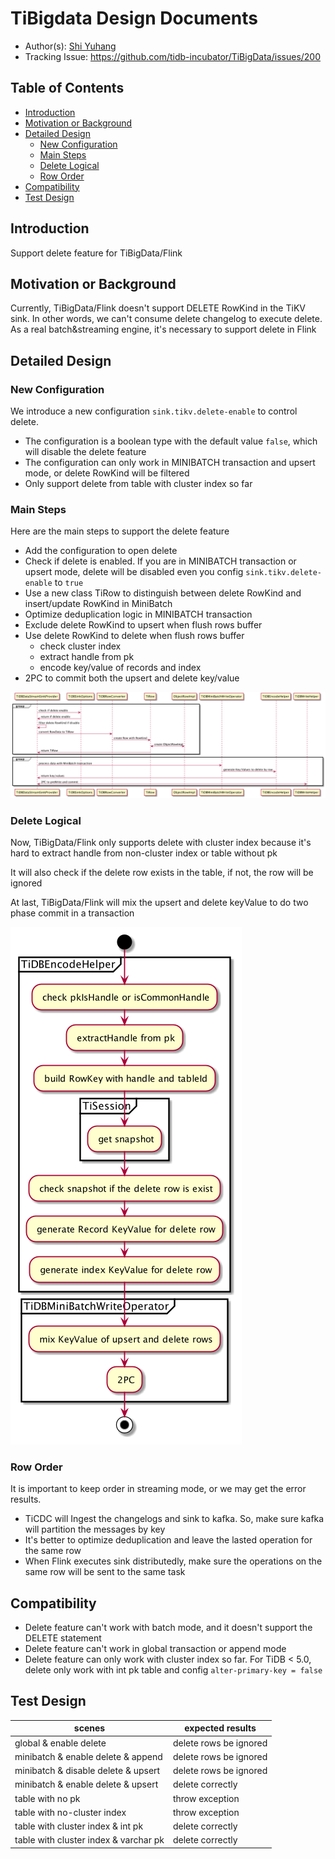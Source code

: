 # TiBigdata Design Documents

- Author(s): [Shi Yuhang](http://github.com/shiyuhang0)
- Tracking Issue: https://github.com/tidb-incubator/TiBigData/issues/200

## Table of Contents

* [Introduction](#introduction)
* [Motivation or Background](#motivation-or-background)
* [Detailed Design](#detailed-design)
  * [New Configuration](#new-configuration)
  * [Main Steps](#mian-steps)
  * [Delete Logical](#delete-logical)
  * [Row Order](#row-order)
* [Compatibility](#compatibility)
* [Test Design](#test-design)

## Introduction

Support delete feature for TiBigData/Flink

## Motivation or Background

Currently, TiBigData/Flink doesn't support DELETE RowKind in the TiKV sink. In other words, we can't consume delete changelog to execute delete.
As a real batch&streaming engine, it's necessary to support delete in Flink

## Detailed Design

### New Configuration
We introduce a new configuration `sink.tikv.delete-enable` to control delete.
- The configuration is a boolean type with the default value `false`, which will disable the delete feature
- The configuration can only work in MINIBATCH transaction and upsert mode, or delete RowKind will be filtered
- Only support delete from table with cluster index so far

### Main Steps
Here are the main steps to support the delete feature
- Add the configuration to open delete
- Check if delete is enabled. If you are in MINIBATCH transaction or upsert mode, delete will be disabled even you config `sink.tikv.delete-enable` to `true`
- Use a new class TiRow to distinguish between delete RowKind and insert/update RowKind in MiniBatch
- Optimize deduplication logic in MINIBATCH transaction
- Exclude delete RowKind to upsert when flush rows buffer
- Use delete RowKind to delete when flush rows buffer
  - check cluster index
  - extract handle from pk
  - encode key/value of records and index
- 2PC to commit both the upsert and delete key/value

![image alt text](imgs/delete_feature/delete.png)

### Delete Logical
Now, TiBigData/Flink only supports delete with cluster index because it's hard to extract handle from non-cluster index or table without pk

It will also check if the delete row exists in the table, if not, the row will be ignored

At last, TiBigData/Flink will mix the upsert and delete keyValue to do two phase commit in a transaction

![image alt text](imgs/delete_feature/delete_logical.png)

### Row Order
It is important to keep order in streaming mode, or we may get the error results.
- TiCDC will Ingest the changelogs and sink to kafka. So, make sure kafka will partition the messages by key
- It's better to optimize deduplication and leave the lasted operation for the same row
- When Flink executes sink distributedly, make sure the operations on the same row will be sent to the same task

## Compatibility
- Delete feature can't work with batch mode, and it doesn't support the DELETE statement
- Delete feature can't work in global transaction or append mode
- Delete feature can only work with cluster index so far. For TiDB < 5.0, delete only work with int pk table and config `alter-primary-key = false`

## Test Design
| scenes                                | expected results       |
| ------------------------------------- | ---------------------- |
| global & enable delete                | delete rows be ignored |
| minibatch & enable delete & append    | delete rows be ignored |
| minibatch & disable delete & upsert   | delete rows be ignored |
| minibatch & enable delete & upsert    | delete correctly        |
| table with no pk                      | throw exception        |
| table with no-cluster index           | throw exception        |
| table with cluster index & int pk     | delete correctly        |
| table with cluster index & varchar pk | delete correctly        |
